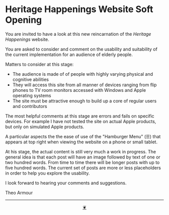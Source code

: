 # Heritage Happenings Website Soft Opening

You are invited to have a look at this new reincarnation of the _Heritage Happenings_ website.

You are asked to consider and comment on the usability and suitability of the current implementation for an audience of elderly people.

Matters to consider at this stage:

* The audience is made of of people with highly varying physical and cognitive abilities
* They will access this site from all manner of devices ranging from flip phones to TV room monitors accessed with Windows and Apple operating systems
* The site must be attractive enough to build up a core of regular users and contributors

The most helpful comments at this stage are errors and fails on specific devices. For example I have not tested the site on actual Apple products, but only on simulated Apple products.

A particular aspects the the ease of use of the "Hamburger Menu" (☰) that appears at top right when viewing the website on a phone or small tablet.

At his stage, the actual content is still very much a work in progress. The general idea is that each post will have an image followed by text of one or two hundred words. From time to time there will be longer posts with up to five hundred words. The current set of posts are more or less placeholders in order to help you explore the usability.

I look forward to hearing your comments and suggestions.

Theo Armour



***

<center title="Hello! Click me to go up to the top" ><a class=aDingbat href=javascript:window.scrollTo(0,0);> ❦ </a></center>
